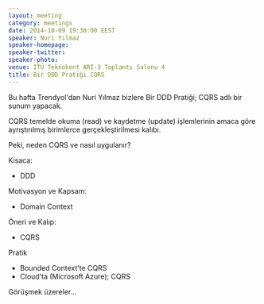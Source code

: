 ```yaml
---
layout: meeting
category: meetings
date: 2014-10-09 19:30:00 EEST
speaker: Nuri Yılmaz
speaker-homepage: 
speaker-twitter: 
speaker-photo: 
venue: ITÜ Teknokent ARI-3 Toplantı Salonu 4
title: Bir DDD Pratiği CQRS
---
```


Bu hafta Trendyol'dan Nuri Yılmaz bizlere Bir DDD Pratiği; CQRS adlı bir sunum yapacak.

CQRS temelde okuma (read) ve kaydetme (update) işlemlerinin amaca göre ayrıştırılmış birimlerce gerçekleştirilmesi kalıbı.

Peki, neden CQRS ve nasıl uygulanır?

Kısaca:
- DDD

Motivasyon ve Kapsam: 
- Domain Context

Öneri ve Kalıp: 
- CQRS

Pratik
- Bounded Context’te CQRS
- Cloud’ta (Microsoft Azure); CQRS

Görüşmek üzereler...
